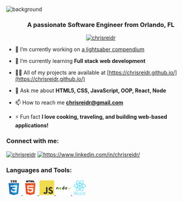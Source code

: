 ![background](https://user-images.githubusercontent.com/76484629/168311114-b0d1cba1-93df-4961-a82d-1b40bda63a91.png)
<h3 align="center">A passionate Software Engineer from Orlando, FL</h3>

<p align="center"> <a href="https://twitter.com/chrisreidr" target="blank"><img src="https://img.shields.io/twitter/follow/chrisreidr?logo=twitter&style=for-the-badge" alt="chrisreidr" /></a> </p>

- 🔭 I’m currently working on [a lightsaber compendium](https://chrisreidr.github.io/lightsaber_compendium/)

- 🌱 I’m currently learning **Full stack web development**

- 👨‍💻 All of my projects are available at [https://chrisreidr.github.io/](https://chrisreidr.github.io/)

- 💬 Ask me about **HTML5, CSS, JavaScript, OOP, React, Node**

- 📫 How to reach me **chrisreidr@gmail.com**

- ⚡ Fun fact **I love cooking, traveling, and building web-based applications!**

<h3 align="left">Connect with me:</h3>
<p align="left">
<a href="https://twitter.com/chrisreidr" target="blank"><img align="center" src="https://raw.githubusercontent.com/rahuldkjain/github-profile-readme-generator/master/src/images/icons/Social/twitter.svg" alt="chrisreidr" height="30" width="40" /></a>
<a href="https://linkedin.com/in/https://www.linkedin.com/in/chrisreidr/" target="blank"><img align="center" src="https://raw.githubusercontent.com/rahuldkjain/github-profile-readme-generator/master/src/images/icons/Social/linked-in-alt.svg" alt="https://www.linkedin.com/in/chrisreidr/" height="30" width="40" /></a>
</p>

<h3 align="left">Languages and Tools:</h3>
<p align="left"> <a href="https://www.w3schools.com/css/" target="_blank" rel="noreferrer"> <img src="https://raw.githubusercontent.com/devicons/devicon/master/icons/css3/css3-original-wordmark.svg" alt="css3" width="40" height="40"/> </a> <a href="https://www.w3.org/html/" target="_blank" rel="noreferrer"> <img src="https://raw.githubusercontent.com/devicons/devicon/master/icons/html5/html5-original-wordmark.svg" alt="html5" width="40" height="40"/> </a> <a href="https://developer.mozilla.org/en-US/docs/Web/JavaScript" target="_blank" rel="noreferrer"> <img src="https://raw.githubusercontent.com/devicons/devicon/master/icons/javascript/javascript-original.svg" alt="javascript" width="40" height="40"/> </a> <a href="https://nodejs.org" target="_blank" rel="noreferrer"> <img src="https://raw.githubusercontent.com/devicons/devicon/master/icons/nodejs/nodejs-original-wordmark.svg" alt="nodejs" width="40" height="40"/> </a> <a href="https://reactjs.org/" target="_blank" rel="noreferrer"> <img src="https://raw.githubusercontent.com/devicons/devicon/master/icons/react/react-original-wordmark.svg" alt="react" width="40" height="40"/> </a> </p>
